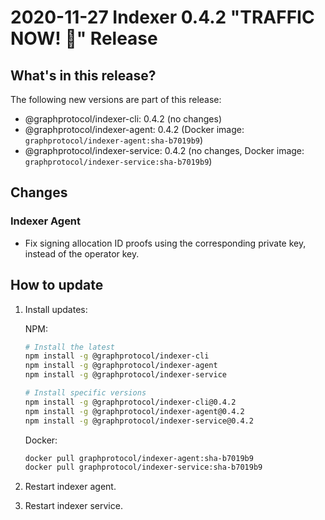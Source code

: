 # 2020-11-27 Indexer 0.4.2 "TRAFFIC NOW! 🚦" Release

## What's in this release?

The following new versions are part of this release:

- @graphprotocol/indexer-cli: 0.4.2 (no changes)
- @graphprotocol/indexer-agent: 0.4.2 (Docker image: `graphprotocol/indexer-agent:sha-b7019b9`)
- @graphprotocol/indexer-service: 0.4.2 (no changes, Docker image: `graphprotocol/indexer-service:sha-b7019b9`)

## Changes

### Indexer Agent

- Fix signing allocation ID proofs using the corresponding private key,
  instead of the operator key.

## How to update

1. Install updates:

   NPM:

   ```sh
   # Install the latest
   npm install -g @graphprotocol/indexer-cli
   npm install -g @graphprotocol/indexer-agent
   npm install -g @graphprotocol/indexer-service

   # Install specific versions
   npm install -g @graphprotocol/indexer-cli@0.4.2
   npm install -g @graphprotocol/indexer-agent@0.4.2
   npm install -g @graphprotocol/indexer-service@0.4.2
   ```

   Docker:

   ```sh
   docker pull graphprotocol/indexer-agent:sha-b7019b9
   docker pull graphprotocol/indexer-service:sha-b7019b9
   ```

2. Restart indexer agent.
3. Restart indexer service.
